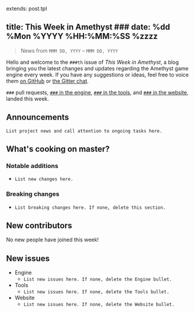 extends: post.tpl

title: This Week in Amethyst ###
date: %dd %Mon %YYYY %HH:%MM:%SS %zzzz
---

> News from `MMM DD, YYYY` – `MMM DD, YYYY`

Hello and welcome to the `###th` issue of *This Week in Amethyst*, a blog
bringing you the latest changes and updates regarding the Amethyst game engine
every week. If you have any suggestions or ideas, feel free to voice them
[on GitHub][gh] or [the Gitter chat][gc].

[gh]: https://github.com/amethyst/website
[gc]: https://gitter.im/orgs/amethyst/rooms

`###` pull requests, [`###` in the engine][ep], [`###` in the tools][tp], and
[`###` in the website][wp], landed this week.

[ep]: https://github.com/amethyst/amethyst/pulls?q=is:pr+closed:YYYY-MM-DD..YYYY-MM-DD
[tp]: https://github.com/amethyst/tools/pulls?q=is:pr+closed:YYYY-MM-DD..YYYY-MM-DD
[wp]: https://github.com/amethyst/website/pulls?q=is:pr+closed:YYYY-MM-DD..YYYY-MM-DD

## Announcements

`List project news and call attention to ongoing tasks here.`

## What's cooking on master?

### Notable additions

* `List new changes here.`

### Breaking changes

* `List breaking changes here. If none, delete this section.`

## New contributors

No new people have joined this week!

## New issues

* Engine
  * `List new issues here. If none, delete the Engine bullet.`
* Tools
  * `List new issues here. If none, delete the Tools bullet.`
* Website
  * `List new issues here. If none, delete the Website bullet.`
